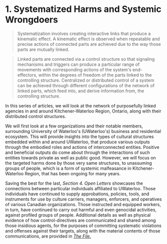 # 1. Systematized Harms and Systemic Wrongdoers 

> Systematization involves creating interactive links that produce a kinematic effect. A kinematic effect is observed when repeatable and precise actions of connected parts are achieved due to the way those parts are mutually linked.

> Linked parts are connected via a control structure so that signaling mechanisms and triggers can produce a particular range of movements with corresponding actions of the system's end-effectors, within the degrees of freedom of the parts linked to the controlling structure. Centralized or distributed control of a system can be achieved through different configurations of the network of linked parts, which feed into, and derive information from, the controlling structure.

In this series of articles, we will look at the network of purposefully linked agencies in and around Kitchener-Waterloo Region, Ontario, along with their distributed control structures. 

We will first look at a few organizations and their notable members, surrounding University of Waterloo's (UWaterloo's) business and residential ecosystem. This will provide insights into the types of cultural structures embedded within and around UWaterloo, that produce various outputs through the embodied roles and actions of interconnected entities. Positive and beneficial outputs do come about through the interactions of such entities towards private as well as public good. However, we will focus on the targeted harms done by those very same structures, to unassuming groups of people, which is a form of systemic malfeasance in Kitchener-Waterloo Region, that has been ongoing for many years. 

Saving the best for the last, *Section 4. Open Letters* showcases the connections between particular individuals affiliated to UWaterloo. Those individuals have continued to supply approbations, policies, tools, and instruments for use by culture carriers, managers, enforcers, and operatives of various Canadian organizations. Those instructed and equipped workers, in turn, have continued to carry out harmful and even genocidal activities, against profiled groups of people. Additional details as well as physical evidence of how control-directives are communicated and shared among those insidious agents, for the purposes of committing systematic violations and offenses against their targets, along with the material contents of those communications, are provided in *[The File.](https://github.com/true-hindsight/grim-realities/blob/main/navigating-this-gitrepo.md#20-navigating-this-documentation)* 